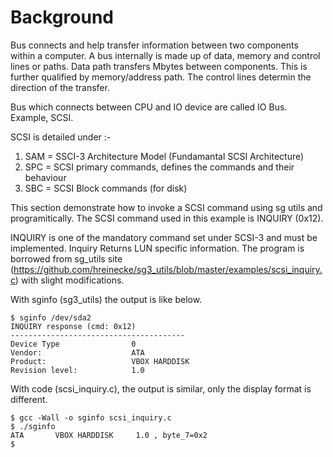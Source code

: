 # Background

Bus connects and help transfer information between two components within a computer. A bus internally is made up of data, memory and control lines or paths. Data path transfers Mbytes between components. This is further qualified by memory/address path. The control lines determin the direction of the transfer.

Bus which connects between CPU and IO device are called IO Bus. Example, SCSI.

SCSI is detailed under :-
1. SAM = SSCI-3 Architecture Model (Fundamantal SCSI Architecture)
2. SPC = SCSI primary commands, defines the commands and their behaviour
3. SBC = SCSI Block commands (for disk)



This section demonstrate how to invoke a SCSI command using sg utils and 
programitically. The SCSI command used in this example is INQUIRY (0x12).

INQUIRY is one of the mandatory command set under SCSI-3 and must be 
implemented. Inquiry Returns LUN specific information. The program is borrowed
from sg_utils site (https://github.com/hreinecke/sg3_utils/blob/master/examples/scsi_inquiry.c)
with slight modifications.


With sginfo (sg3_utils) the output is like below.
```
$ sginfo /dev/sda2
INQUIRY response (cmd: 0x12)
---------------------------------------
Device Type                0
Vendor:                    ATA
Product:                   VBOX HARDDISK
Revision level:            1.0
```

With code (scsi_inquiry.c), the output is similar, only the display format is different.
```
$ gcc -Wall -o sginfo scsi_inquiry.c
$ ./sginfo
ATA       VBOX HARDDISK     1.0 , byte_7=0x2
$
```
